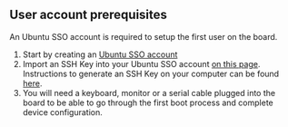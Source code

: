 ## User account prerequisites

An Ubuntu SSO account is required to setup the first user on the board.

 1. Start by creating an [Ubuntu SSO account](https://login.ubuntu.com)
 2. Import an SSH Key into your Ubuntu SSO account [on this page](https://login.ubuntu.com/ssh-keys). Instructions to generate an SSH Key on your computer can be found [here](https://help.ubuntu.com/community/SSH/OpenSSH/Keys).
 3. You will need a keyboard, monitor or a serial cable plugged into the board to be able to go through the first boot process and complete device configuration.
